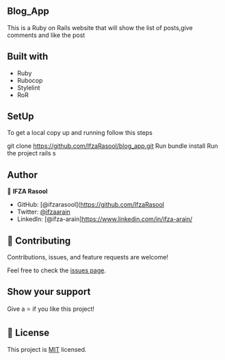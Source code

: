 ## Blog_App

This is a Ruby on Rails website that will show the list of posts,give comments and like the post

## Built with

- Ruby
- Rubocop
- Stylelint
- RoR

## SetUp
To get a local copy up and running follow this steps

git clone https://github.com/IfzaRasool/blog_app.git
Run bundle install
Run the project
rails s

## Author

👤 **IFZA Rasool**
- GitHub: [@ifzarasool](https://github.com/IfzaRasool
- Twitter: [@ifzaarain](https://twitter.com/ifzaarain)
- LinkedIn: [@ifza-arain]https://www.linkedin.com/in/ifza-arain/

## 🤝 Contributing

Contributions, issues, and feature requests are welcome!

Feel free to check the [issues page](../../issues/).

## Show your support

Give a ⭐️ if you like this project!

## 📝 License

This project is [MIT](./LICENSE) licensed.